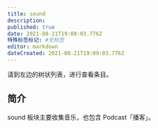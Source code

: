 ```yaml
---
title: sound
description:
published: true
date: 2021-08-21T19:09:03.776Z
特殊标签标记: #无标签
editor: markdown
dateCreated: 2021-08-21T19:09:03.776Z
---
```


请到左边的树状列表，进行查看条目。

## 简介

sound 板块主要收集音乐，也包含 Podcast「播客」。
